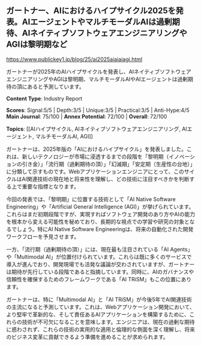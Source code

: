 ## ガートナー、AIにおけるハイプサイクル2025を発表。AIエージェントやマルチモーダルAIは過剰期待、AIネイティブソフトウェアエンジニアリングやAGIは黎明期など

https://www.publickey1.jp/blog/25/ai2025aiaiaiagi.html

ガートナーが2025年のAIハイプサイクルを発表し、AIネイティブソフトウェアエンジニアリングやAGIは黎明期、マルチモーダルAIやAIエージェントは過剰期待の頂にあると予測しています。

**Content Type**: Industry Report

**Scores**: Signal:5/5 | Depth:3/5 | Unique:3/5 | Practical:3/5 | Anti-Hype:4/5
**Main Journal**: 75/100 | **Annex Potential**: 72/100 | **Overall**: 72/100

**Topics**: [[AIハイプサイクル, AIネイティブソフトウェアエンジニアリング, AIエージェント, マルチモーダルAI, AGI]]

ガートナーは、2025年版の「AIにおけるハイプサイクル」を発表しました。これは、新しいテクノロジーが市場に浸透するまでの段階を「黎明期（イノベーションの引き金）」「流行期（過剰期待の頂）」「幻滅期」「安定期（生産性の台地）」に分類して示すものです。Webアプリケーションエンジニアにとって、このサイクルはAI関連技術の現在地と将来性を理解し、どの技術に注目すべきかを判断する上で重要な指標となります。

今回の発表では、「黎明期」に位置する技術として「AI Native Software Engineering」や「Artificial General Intelligence (AGI)」が挙げられています。これらはまだ初期段階ですが、実現すればソフトウェア開発のあり方やAIの能力を根本から変える可能性を秘めており、長期的な視点での学習や研究の対象となるでしょう。特にAI Native Software Engineeringは、将来の自動化された開発ワークフローを予見させます。

一方、「流行期（過剰期待の頂）」には、現在最も注目されている「AI Agents」や「Multimodal AI」が位置付けられています。これらは既に多くのサービスで導入が進んでおり、開発現場でも活発な議論が交わされていますが、ガートナーは期待が先行している段階であると指摘しています。同時に、AIのガバナンスや信頼性を確保するためのフレームワークである「AI TRiSM」もこの位置にあります。

ガートナーは、特に「Multimodal AI」と「AI TRiSM」が今後5年でAI関連技術の主流になると予測しています。これは、Webアプリケーション開発において、より堅牢で革新的な、そして責任あるAIアプリケーションを構築するために、これらの技術が不可欠になることを意味します。エンジニアは、現在の過剰な期待に惑わされず、これらの技術の実用的な適用と倫理的な側面を深く理解し、将来のビジネス変革に貢献できるよう準備を進めることが求められます。
